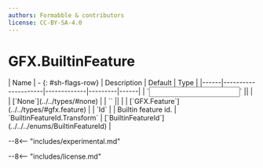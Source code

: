```yaml
---
authors: Formabble & contributors
license: CC-BY-SA-4.0
---
```



# GFX.BuiltinFeature

<div class="sh-parameters" markdown="1">
| Name | - {: #sh-flags-row} | Description | Default | Type |
|------|---------------------|-------------|---------|------|
| `<input>` || | | [`None`](../../types/#none) |
| `<output>` || | | [`GFX.Feature`](../../types/#gfx.feature) |
| `Id` |  | Builtin feature id. | `BuiltinFeatureId.Transform` | [`BuiltinFeatureId`](../../../enums/BuiltinFeatureId) |

</div>

--8<-- "includes/experimental.md"



--8<-- "includes/license.md"

